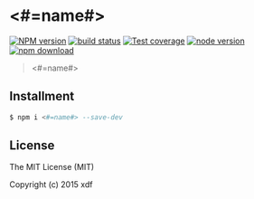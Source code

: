 # <#=name#>

[![NPM version][npm-image]][npm-url]
[![build status][travis-image]][travis-url]
[![Test coverage][coveralls-image]][coveralls-url]
[![node version][node-image]][node-url]
[![npm download][download-image]][download-url]

[npm-image]: https://img.shields.io/npm/v/<#=name#>.svg?style=flat-square
[npm-url]: https://npmjs.org/package/<#=name#>
[travis-image]: https://img.shields.io/travis/xudafeng/<#=name#>.svg?style=flat-square
[travis-url]: https://travis-ci.org/xudafeng/<#=name#>
[coveralls-image]: https://img.shields.io/coveralls/xudafeng/<#=name#>.svg?style=flat-square
[coveralls-url]: https://coveralls.io/r/xudafeng/<#=name#>?branch=master
[node-image]: https://img.shields.io/badge/node.js-%3E=_8-green.svg?style=flat-square
[node-url]: http://nodejs.org/download/
[download-image]: https://img.shields.io/npm/dm/<#=name#>.svg?style=flat-square
[download-url]: https://npmjs.org/package/<#=name#>

> <#=name#>

## Installment

```bash
$ npm i <#=name#> --save-dev
```

## License

The MIT License (MIT)

Copyright (c) 2015 xdf
